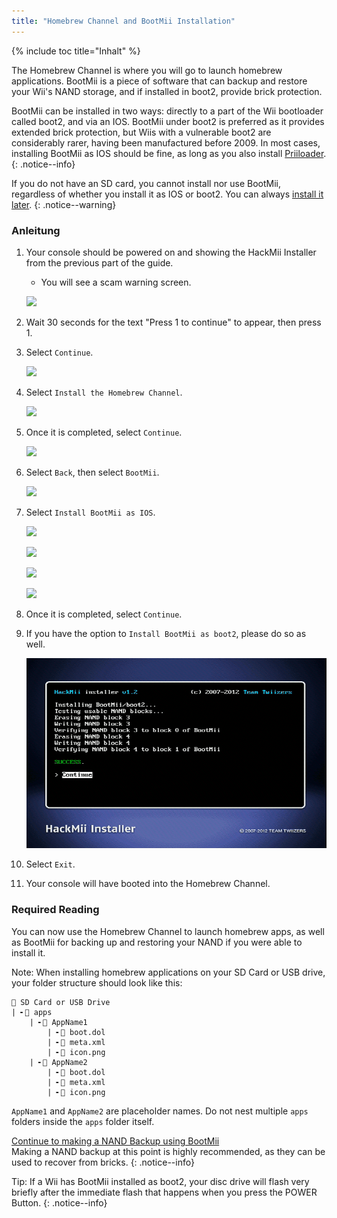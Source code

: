 ```yaml
---
title: "Homebrew Channel and BootMii Installation"
---
```


{% include toc title="Inhalt" %}

The Homebrew Channel is where you will go to launch homebrew applications. BootMii is a piece of software that can backup and restore your Wii's NAND storage, and if installed in boot2, provide brick protection.

BootMii can be installed in two ways: directly to a part of the Wii bootloader called boot2, and via an IOS. BootMii under boot2 is preferred as it provides extended brick protection, but Wiis with a vulnerable boot2 are considerably rarer, having been manufactured before 2009. In most cases, installing BootMii as IOS should be fine, as long as you also install [Priiloader](priiloader).
{: .notice--info}

If you do not have an SD card, you cannot install nor use BootMii, regardless of whether you install it as IOS or boot2. You can always [install it later](hackmii).
{: .notice--warning}

### Anleitung

1. Your console should be powered on and showing the HackMii Installer from the previous part of the guide.
    + You will see a scam warning screen.

    ![](/images/hackmii/scam.png)

1. Wait 30 seconds for the text "Press 1 to continue" to appear, then press 1.
1. Select `Continue`.

    ![](/images/hackmii/test_results.png)

1. Select `Install the Homebrew Channel`.

    ![](/images/hackmii/hbc_install.png)

1. Once it is completed, select `Continue`.

    ![](/images/hackmii/hbc_install_ok.png)

1. Select `Back`, then select `BootMii`.

    ![](/images/hackmii/bootmii_install.png)

1. Select `Install BootMii as IOS`.

    ![](/images/hackmii/bootmii_install1.png)

    ![](/images/hackmii/bootmii_install2.png)

    ![](/images/hackmii/bootmii_install3.png)

    ![](/images/hackmii/bootmii_install_ok.png)

1. Once it is completed, select `Continue`.
1. If you have the option to `Install BootMii as boot2`, please do so as well.

    ![](/images/hackmii/bootmii_install4.png)

1. Select `Exit`.
1. Your console will have booted into the Homebrew Channel.

### Required Reading

You can now use the Homebrew Channel to launch homebrew apps, as well as BootMii for backing up and restoring your NAND if you were able to install it.

Note: When installing homebrew applications on your SD Card or USB drive, your folder structure should look like this:

```
💾 SD Card or USB Drive
| ╸📁 apps
    | ╸📁 AppName1
        | ╸📄 boot.dol
        | ╸📄 meta.xml
        | ╸📄 icon.png
    | ╸📁 AppName2
        | ╸📄 boot.dol
        | ╸📄 meta.xml
        | ╸📄 icon.png
```

`AppName1` and `AppName2` are placeholder names. Do not nest multiple `apps` folders inside the `apps` folder itself.

[Continue to making a NAND Backup using BootMii](bootmii)<br> Making a NAND backup at this point is highly recommended, as they can be used to recover from bricks.
{: .notice--info}

Tip: If a Wii has BootMii installed as boot2, your disc drive will flash very briefly after the immediate flash that happens when you press the POWER Button.
{: .notice--info}
